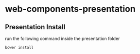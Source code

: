 web-components-presentation
===========================


## Presentation Install
run the following command inside the presentation folder
```javascript
bower install
```
